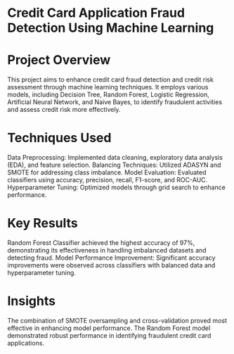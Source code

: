 # Credit Card Application Fraud Detection Using Machine Learning
# Project Overview
This project aims to enhance credit card fraud detection and credit risk assessment through machine learning techniques. It employs various models, including Decision Tree, Random Forest, Logistic Regression, Artificial Neural Network, and Naive Bayes, to identify fraudulent activities and assess credit risk more effectively.

# Techniques Used
Data Preprocessing: Implemented data cleaning, exploratory data analysis (EDA), and feature selection.
Balancing Techniques: Utilized ADASYN and SMOTE for addressing class imbalance.
Model Evaluation: Evaluated classifiers using accuracy, precision, recall, F1-score, and ROC-AUC.
Hyperparameter Tuning: Optimized models through grid search to enhance performance.
# Key Results
Random Forest Classifier achieved the highest accuracy of 97%, demonstrating its effectiveness in handling imbalanced datasets and detecting fraud.
Model Performance Improvement: Significant accuracy improvements were observed across classifiers with balanced data and hyperparameter tuning.
# Insights
The combination of SMOTE oversampling and cross-validation proved most effective in enhancing model performance.
The Random Forest model demonstrated robust performance in identifying fraudulent credit card applications.
